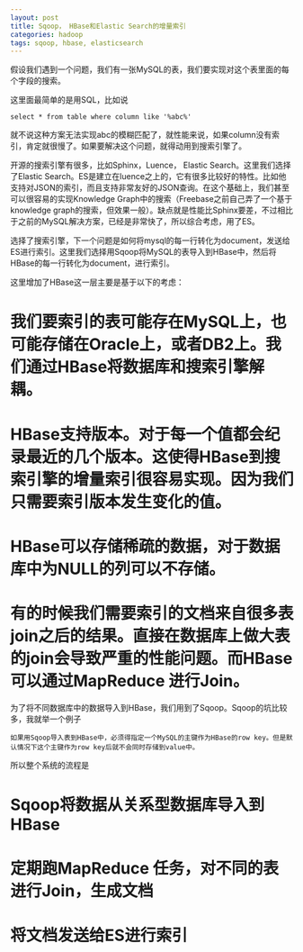 ```yaml
---
layout: post
title: Sqoop， HBase和Elastic Search的增量索引
categories: hadoop
tags: sqoop, hbase, elasticsearch
---
```


假设我们遇到一个问题，我们有一张MySQL的表，我们要实现对这个表里面的每个字段的搜索。

这里面最简单的是用SQL，比如说

	select * from table where column like '%abc%'

就不说这种方案无法实现abc的模糊匹配了，就性能来说，如果column没有索引，肯定就很慢了。如果要解决这个问题，就得动用到搜索引擎了。

开源的搜索引擎有很多，比如Sphinx，Luence， Elastic Search。这里我们选择了Elastic Search。ES是建立在luence之上的，它有很多比较好的特性。比如他支持对JSON的索引，而且支持非常友好的JSON查询。在这个基础上，我们甚至可以很容易的实现Knowledge Graph中的搜索（Freebase之前自己弄了一个基于knowledge graph的搜索，但效果一般）。缺点就是性能比Sphinx要差，不过相比于之前的MySQL解决方案，已经是非常快了，所以综合考虑，用了ES。

选择了搜索引擎，下一个问题是如何将mysql的每一行转化为document，发送给ES进行索引。这里我们选择用Sqoop将MySQL的表导入到HBase中，然后将HBase的每一行转化为document，进行索引。

这里增加了HBase这一层主要是基于以下的考虑：

# 我们要索引的表可能存在MySQL上，也可能存储在Oracle上，或者DB2上。我们通过HBase将数据库和搜索引擎解耦。
# HBase支持版本。对于每一个值都会纪录最近的几个版本。这使得HBase到搜索引擎的增量索引很容易实现。因为我们只需要索引版本发生变化的值。
# HBase可以存储稀疏的数据，对于数据库中为NULL的列可以不存储。
# 有的时候我们需要索引的文档来自很多表join之后的结果。直接在数据库上做大表的join会导致严重的性能问题。而HBase可以通过MapReduce 进行Join。

为了将不同数据库中的数据导入到HBase，我们用到了Sqoop。Sqoop的坑比较多，我就举一个例子

	如果用Sqoop导入表到HBase中，必须得指定一个MySQL的主键作为HBase的row key。但是默认情况下这个主键作为row key后就不会同时存储到value中。

所以整个系统的流程是

# Sqoop将数据从关系型数据库导入到HBase
# 定期跑MapReduce 任务，对不同的表进行Join，生成文档
# 将文档发送给ES进行索引